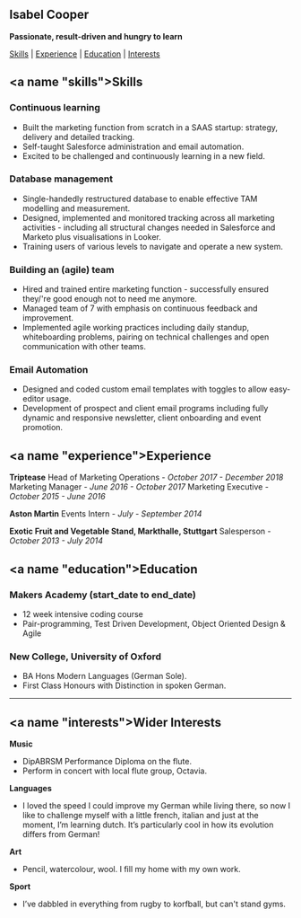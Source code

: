 ## Isabel Cooper

**Passionate, result-driven and hungry to learn**

[Skills](#skills) | [Experience](#experience) | [Education](#education) | [Interests](#interests)

## <a name "skills">Skills</a>

### Continuous learning

- Built the marketing function from scratch in a SAAS startup: strategy, delivery and detailed tracking.
- Self-taught Salesforce administration and email automation.
- Excited to be challenged and continuously learning in a new field.

### Database management

- Single-handedly restructured database to enable effective TAM modelling and measurement.
- Designed, implemented and monitored tracking across all marketing activities - including all structural changes needed in Salesforce and Marketo plus visualisations in Looker.
- Training users of various levels to navigate and operate a new system.

### Building an (agile) team

- Hired and trained entire marketing function - successfully ensured they/'re good enough not to need me anymore.
- Managed team of 7 with emphasis on continuous feedback and improvement.
- Implemented agile working practices including daily standup, whiteboarding problems, pairing on technical challenges and open communication with other teams.

### Email Automation
- Designed and coded custom email templates with toggles to allow easy-editor usage.
- Development of prospect and client email programs including fully dynamic and responsive newsletter, client onboarding and event promotion.

## <a name "experience">Experience</a>

**Triptease**
Head of Marketing Operations -  _October 2017 - December 2018_
Marketing Manager - _June 2016 - October 2017_
Marketing Executive - _October 2015 - June 2016_

**Aston Martin**
Events Intern - _July - September 2014_

**Exotic Fruit and Vegetable Stand, Markthalle, Stuttgart**
Salesperson - _October 2013  - July 2014_


## <a name "education">Education</a>

### Makers Academy (start_date to end_date)

- 12 week intensive coding course
- Pair-programming, Test Driven Development, Object Oriented Design & Agile


### New College, University of Oxford

- BA Hons Modern Languages (German Sole).
- First Class Honours with Distinction in spoken German.


-------
## <a name "interests">Wider Interests</a>

**Music**
- DipABRSM Performance Diploma on the flute.
- Perform in concert with local flute group, Octavia.

**Languages**
- I loved the speed I could improve my German while living there, so now I  like to challenge myself with a little french, italian and just at the moment, I’m learning dutch. It’s particularly cool in how its evolution differs from German!

**Art**
- Pencil, watercolour, wool. I fill my home with my own work.

**Sport**
- I’ve dabbled in everything from rugby to korfball, but can't stand gyms.
